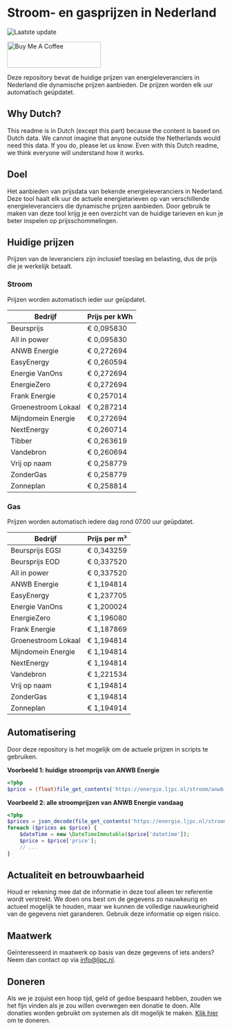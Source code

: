 # Stroom- en gasprijzen in Nederland

![Laatste update](https://img.shields.io/badge/laatste%20update-2025--07--16%2000%3A00%20CET-brightgreen)

<a href="https://www.buymeacoffee.com/Lars-" target="_blank"><img src="https://cdn.buymeacoffee.com/buttons/v2/default-orange.png" alt="Buy Me A Coffee" height="60" style="height: 60px !important;width: 217px !important;" ></a>

Deze repository bevat de huidige prijzen van energieleveranciers in Nederland die dynamische prijzen aanbieden. De prijzen worden elk uur automatisch geüpdatet.

## Why Dutch?

This readme is in Dutch (except this part) because the content is based on Dutch data. We cannot imagine that anyone outside the Netherlands would need this data. If you do, please let us know. Even with this Dutch readme, we think
everyone will understand how it works.

## Doel

Het aanbieden van prijsdata van bekende energieleveranciers in Nederland. Deze tool haalt elk uur de actuele energietarieven op van verschillende energieleveranciers die dynamische prijzen aanbieden. Door gebruik te maken van deze tool
krijg je een overzicht van de huidige tarieven en kun je beter inspelen op prijsschommelingen.

## Huidige prijzen

Prijzen van de leveranciers zijn inclusief toeslag en belasting, dus de prijs die je werkelijk betaalt.

### Stroom

Prijzen worden automatisch ieder uur geüpdatet.

 Bedrijf | Prijs per kWh 
---------|---------------
Beursprijs | € 0,095830
All in power | € 0,095830
ANWB Energie | € 0,272694
EasyEnergy | € 0,260594
Energie VanOns | € 0,272694
EnergieZero | € 0,272694
Frank Energie | € 0,257014
Groenestroom Lokaal | € 0,287214
Mijndomein Energie | € 0,272694
NextEnergy | € 0,260714
Tibber | € 0,263619
Vandebron | € 0,260694
Vrij op naam | € 0,258779
ZonderGas | € 0,258779
Zonneplan | € 0,258814


### Gas

Prijzen worden automatisch iedere dag rond 07.00 uur geüpdatet.

 Bedrijf | Prijs per m³ 
---------|--------------
Beursprijs EGSI | € 0,343259
Beursprijs EOD | € 0,337520
All in power | € 0,337520
ANWB Energie | € 1,194814
EasyEnergy | € 1,237705
Energie VanOns | € 1,200024
EnergieZero | € 1,196080
Frank Energie | € 1,187869
Groenestroom Lokaal | € 1,194814
Mijndomein Energie | € 1,194814
NextEnergy | € 1,194814
Vandebron | € 1,221534
Vrij op naam | € 1,194814
ZonderGas | € 1,194814
Zonneplan | € 1,194914


## Automatisering

Door deze repository is het mogelijk om de actuele prijzen in scripts te gebruiken.

**Voorbeeld 1: huidige stroomprijs van ANWB Energie**

```php
<?php
$price = (float)file_get_contents('https://energie.ljpc.nl/stroom/anwb-energie-nu.txt');

```

**Voorbeeld 2: alle stroomprijzen van ANWB Energie vandaag**

```php
<?php
$prices = json_decode(file_get_contents('https://energie.ljpc.nl/stroom/all-in-power-vandaag.json'),true);
foreach ($prices as $price) {
    $dateTime = new \DateTimeImmutable($price['datetime']);
    $price = $price['price'];
    // ...
}
```

## Actualiteit en betrouwbaarheid

Houd er rekening mee dat de informatie in deze tool alleen ter referentie wordt verstrekt. We doen ons best om de gegevens zo nauwkeurig en actueel mogelijk te houden, maar we kunnen de volledige nauwkeurigheid van de gegevens niet
garanderen. Gebruik deze informatie op eigen risico.

## Maatwerk

Geïnteresseerd in maatwerk op basis van deze gegevens of iets anders? Neem dan contact op
via [info@ljpc.nl](mailto:info@ljpc.nl?subject=Energie%20prijzen).

## Doneren

Als we je zojuist een hoop tijd, geld of gedoe bespaard hebben, zouden we het fijn vinden als je zou willen overwegen een
donatie te doen. Alle donaties worden gebruikt om systemen als dit mogelijk te
maken. [Klik hier](https://www.buymeacoffee.com/Lars-) om te doneren.
